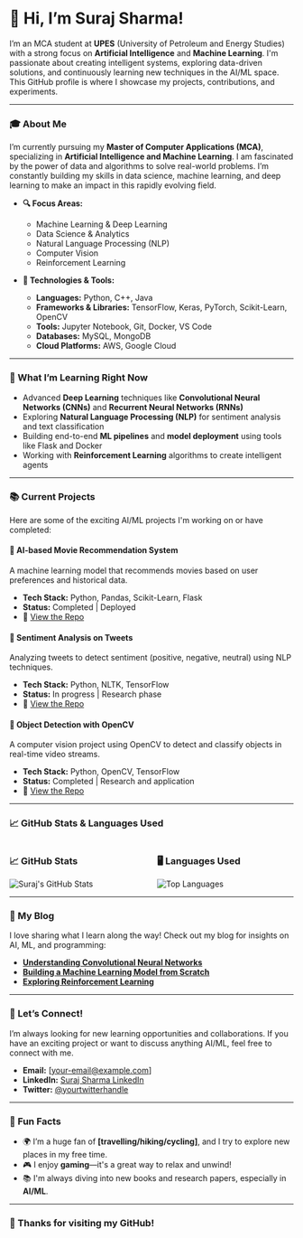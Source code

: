 # 👋 Hi, I’m **Suraj Sharma**!

I’m an MCA student at **UPES** (University of Petroleum and Energy Studies) with a strong focus on **Artificial Intelligence** and **Machine Learning**. I'm passionate about creating intelligent systems, exploring data-driven solutions, and continuously learning new techniques in the AI/ML space. This GitHub profile is where I showcase my projects, contributions, and experiments.

---

### 🎓 About Me

I’m currently pursuing my **Master of Computer Applications (MCA)**, specializing in **Artificial Intelligence and Machine Learning**. I am fascinated by the power of data and algorithms to solve real-world problems. I’m constantly building my skills in data science, machine learning, and deep learning to make an impact in this rapidly evolving field.

- **🔍 Focus Areas:**
  - Machine Learning & Deep Learning
  - Data Science & Analytics
  - Natural Language Processing (NLP)
  - Computer Vision
  - Reinforcement Learning

- **🔧 Technologies & Tools:**
  - **Languages:** Python, C++, Java
  - **Frameworks & Libraries:** TensorFlow, Keras, PyTorch, Scikit-Learn, OpenCV
  - **Tools:** Jupyter Notebook, Git, Docker, VS Code
  - **Databases:** MySQL, MongoDB
  - **Cloud Platforms:** AWS, Google Cloud

---

### 🌱 What I’m Learning Right Now

- Advanced **Deep Learning** techniques like **Convolutional Neural Networks (CNNs)** and **Recurrent Neural Networks (RNNs)**
- Exploring **Natural Language Processing (NLP)** for sentiment analysis and text classification
- Building end-to-end **ML pipelines** and **model deployment** using tools like Flask and Docker
- Working with **Reinforcement Learning** algorithms to create intelligent agents

---

### 📚 Current Projects

Here are some of the exciting AI/ML projects I'm working on or have completed:

#### 🔹 **AI-based Movie Recommendation System**
A machine learning model that recommends movies based on user preferences and historical data.
- **Tech Stack:** Python, Pandas, Scikit-Learn, Flask
- **Status:** Completed | Deployed
- 🔗 [View the Repo](#)

#### 🔹 **Sentiment Analysis on Tweets**
Analyzing tweets to detect sentiment (positive, negative, neutral) using NLP techniques.
- **Tech Stack:** Python, NLTK, TensorFlow
- **Status:** In progress | Research phase
- 🔗 [View the Repo](#)

#### 🔹 **Object Detection with OpenCV**
A computer vision project using OpenCV to detect and classify objects in real-time video streams.
- **Tech Stack:** Python, OpenCV, TensorFlow
- **Status:** Completed | Research and application
- 🔗 [View the Repo](#)

---

### 📈 GitHub Stats & Languages Used

<!-- Using HTML for side-by-side layout -->
<div style="display: flex; justify-content: space-between; align-items: center;">
  <div style="flex: 1; margin-right: 20px;">
    <h3>📈 GitHub Stats</h3>
    <img src="https://github-readme-stats.vercel.app/api?username=surajksharma7&show_icons=true&hide_title=true&count_private=true&hide=prs&theme=radical" alt="Suraj's GitHub Stats">
  </div>
  
  <div style="flex: 1;">
    <h3>🖥️ Languages Used</h3>
    <img src="https://github-readme-stats.vercel.app/api/top-langs/?username=surajksharma7&layout=compact&theme=radical" alt="Top Languages">
  </div>
</div>

---

### 📝 My Blog

I love sharing what I learn along the way! Check out my blog for insights on AI, ML, and programming:

- [**Understanding Convolutional Neural Networks**](#)
- [**Building a Machine Learning Model from Scratch**](#)
- [**Exploring Reinforcement Learning**](#)

---

### 🚀 Let’s Connect!

I’m always looking for new learning opportunities and collaborations. If you have an exciting project or want to discuss anything AI/ML, feel free to connect with me.

- **Email:** [your-email@example.com]
- **LinkedIn:** [Suraj Sharma LinkedIn](#)
- **Twitter:** [@yourtwitterhandle](#)

---

### 🔹 Fun Facts

- 🌍 I’m a huge fan of **[travelling/hiking/cycling]**, and I try to explore new places in my free time.
- 🎮 I enjoy **gaming**—it's a great way to relax and unwind!
- 📚 I'm always diving into new books and research papers, especially in **AI/ML**.

---

### 🔹 Thanks for visiting my GitHub!

